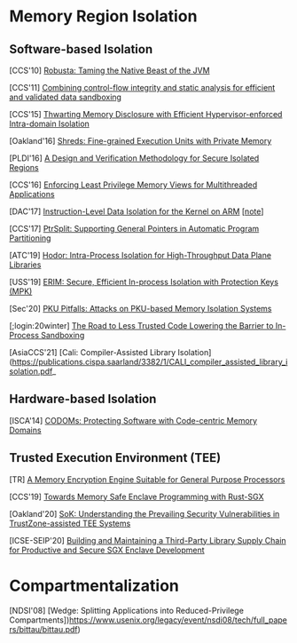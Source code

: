 # Memory Region Isolation

## Software-based Isolation

[CCS'10] [Robusta: Taming the Native Beast of the
JVM](http://www.cse.psu.edu/~gxt29/papers/robusta.pdf)

[CCS'11] [Combining control-flow integrity and static analysis for efficient and
validated data
sandboxing](https://dash.harvard.edu/bitstream/handle/1/9943234/Zeng_CombiningControlFlow.pdf?sequence=1&isAllowed=y)

[CCS'15] [Thwarting Memory Disclosure with Efficient Hypervisor-enforced
Intra-domain Isolation](https://dl.acm.org/doi/10.1145/2810103.2813690)

[Oakland'16] [Shreds: Fine-grained Execution Units with Private
Memory](https://www.longlu.org/publication/chen-2016/chen-2016.pdf)

[PLDI'16] [A Design and Verification Methodology for Secure Isolated
Regions](https://people.eecs.berkeley.edu/~sseshia/pubdir/pldi16.pdf)

[CCS'16] [Enforcing Least Privilege Memory Views for Multithreaded
Applications](https://www.cs.purdue.edu/homes/hsu62/ccs16_smv.pdf)

[DAC'17] [Instruction-Level Data Isolation for the Kernel on
ARM](https://dl.acm.org/citation.cfm?id=3062267)
[[note](notes/mem_safety/safe_impl/ildi_dac17.md)]

[CCS'17] [PtrSplit: Supporting General Pointers in Automatic Program
Partitioning](http://www.cse.psu.edu/~trj1/papers/ccs17.pdf)

[ATC'19] [Hodor: Intra-Process Isolation for High-Throughput Data Plane
Libraries](https://www.usenix.org/system/files/atc19-hedayati-hodor.pdf)

[USS'19] [ERIM: Secure, Efficient In-process Isolation with Protection Keys
(MPK)](https://www.usenix.org/system/files/sec19-vahldiek-oberwagner_0.pdf)

[Sec'20] [PKU Pitfalls: Attacks on PKU-based Memory Isolation
Systems](https://www.usenix.org/conference/usenixsecurity20/presentation/connor)

[;login:20winter] [The Road to Less Trusted Code Lowering the Barrier to
In-Process
Sandboxing](https://www.usenix.org/system/files/login/articles/login_winter20_04_garfinkel-tal.pdf)

[AsiaCCS'21] [Cali: Compiler-Assisted Library
Isolation](https://publications.cispa.saarland/3382/1/CALI_compiler_assisted_library_isolation.pdf_

## Hardware-based Isolation
[ISCA'14] [CODOMs: Protecting Software with Code-centric Memory
Domains](https://yoav.net.technion.ac.il/files/2016/05/CODOMS-HW-ISCA2014.pdf)

## Trusted Execution Environment (TEE)
[TR] [A Memory Encryption Engine Suitable for General Purpose
Processors](https://eprint.iacr.org/2016/204.pdf)

[CCS'19] [Towards Memory Safe Enclave Programming with
Rust-SGX](https://dl.acm.org/doi/pdf/10.1145/3319535.3354241)

[Oakland'20] [SoK: Understanding the Prevailing Security Vulnerabilities in
TrustZone-assisted TEE
Systems](https://www.cs.purdue.edu/homes/pfonseca/papers/sp2020-tees.pdf)

[ICSE-SEIP'20] [Building and Maintaining a Third-Party Library Supply Chain
for Productive and Secure SGX Enclave
Development](https://arxiv.org/pdf/2005.04367.pdf)


# Compartmentalization

[NDSI'08] [Wedge: Splitting Applications into Reduced-Privilege
Compartments])https://www.usenix.org/legacy/event/nsdi08/tech/full_papers/bittau/bittau.pdf)

